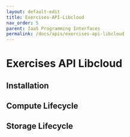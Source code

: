 ```yaml
---
layout: default-edit
title: Exercises-API-Libcloud
nav_order: 5
parent: IaaS Programming Interfaces
permalink: /docs/apis/exercises-api-libcloud
---
```


# Exercises API Libcloud

## Installation

## Compute Lifecycle

## Storage Lifecycle
